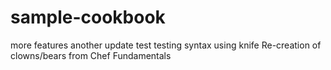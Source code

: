 # sample-cookbook
more features
another update
test
testing syntax using knife
Re-creation of clowns/bears from Chef Fundamentals
